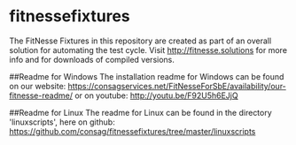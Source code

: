 # fitnessefixtures
The FitNesse Fixtures in this repository are created as part of an overall solution for automating the test cycle.
Visit http://fitnesse.solutions for more info and for downloads of compiled versions.

##Readme for Windows
The installation readme for Windows can be found on our website: 
https://consagservices.net/FitNesseForSbE/availability/our-fitnesse-readme/
or on youtube: http://youtu.be/F92U5h6EJjQ

##Readme for Linux
The readme for Linux can be found in the directory 'linuxscripts', here on github: https://github.com/consag/fitnessefixtures/tree/master/linuxscripts



